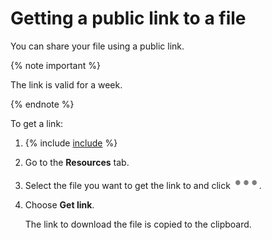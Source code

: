 # Getting a public link to a file

You can share your file using a public link.

{% note important %}

The link is valid for a week.

{% endnote %}

To get a link:

1. {% include [include](../../../_includes/datasphere/first-step.md) %}

1. Go to the **Resources** tab.

1. Select the file you want to get the link to and click ![image](../../../_assets/datalens/horizontal-ellipsis.svg).

1. Choose **Get link**.

   The link to download the file is copied to the clipboard.


